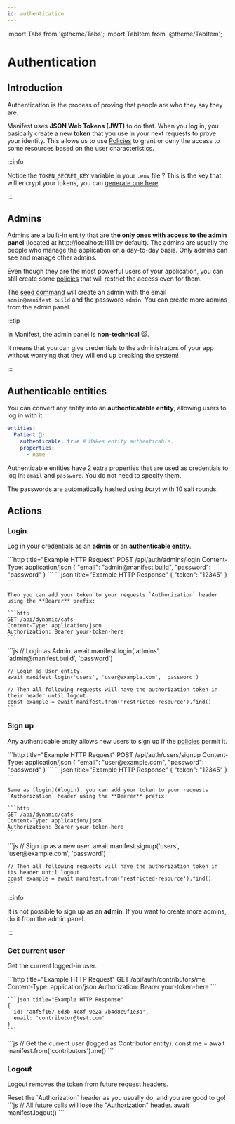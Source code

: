 ```yaml
---
id: authentication
---
```


import Tabs from '@theme/Tabs';
import TabItem from '@theme/TabItem';

# Authentication

## Introduction

Authentication is the process of proving that people are who they say they are.

Manifest uses **JSON Web Tokens (JWT)** to do that. When you log in, you basically create a new **token** that you use in your next requests to prove your identity. This allows us to use [Policies](./access-policies.md) to grant or deny the access to some resources based on the user characteristics.

:::info

Notice the `TOKEN_SECRET_KEY` variable in your `.env` file ? This is the key that will encrypt your tokens, you can [generate one here](https://jwtsecrets.com/).

:::

## Admins

Admins are a built-in entity that are **the only ones with access to the admin panel** (located at http://localhost:1111 by default). The admins are usually the people who manage the application on a day-to-day basis. Only admins can see and manage other admins.

Even though they are the most powerful users of your application, you can still create some [policies](./access-policies.md) that will restrict the access even for them.

The [seed command](./entities.md#collections) will create an admin with the email `admin@manifest.build` and the password `admin`. You can create more admins from the admin panel.

:::tip

In Manifest, the admin panel is **non-technical** 😺.

It means that you can give credentials to the administrators of your app without worrying that they will end up breaking the system!

:::

## Authenticable entities

You can convert any entity into an **authenticatable entity**, allowing users to log in with it.

```yaml
entities:
  Patient 🤒:
    authenticable: true # Makes entity authenticable.
    properties:
      - name
```

Authenticable entities have 2 extra properties that are used as credentials to log in: `email` and `password`. You do not need to specify them.

The passwords are automatically hashed using _bcryt_ with 10 salt rounds.

## Actions

### Login

Log in your credentials as an **admin** or an **authenticable entity**.

<Tabs>

  <TabItem value="rest" label="REST API" default>
    ```http title="Example HTTP Request"
    POST /api/auth/admins/login
    Content-Type: application/json
    {
      "email": "admin@manifest.build",
      "password": "password"
    }
    ```
    ```json title="Example HTTP Response"
    {
      "token": "12345"
    }
    ```

    Then you can add your token to your requests `Authorization` header using the **Bearer** prefix:

    ```http
    GET /api/dynamic/cats
    Content-Type: application/json
    Authorization: Bearer your-token-here
    ```

  </TabItem>
    <TabItem value="sdk" label="JS SDK" default>
    ```js
    // Login as Admin.
    await manifest.login('admins', 'admin@manifest.build', 'password')

    // Login as User entity.
    await manifest.login('users', 'user@example.com', 'password')

    // Then all following requests will have the authorization token in their header until logout.
    const example = await manifest.from('restricted-resource').find()
    ```

  </TabItem>
</Tabs>

### Sign up

Any authenticable entity allows new users to sign up if the [policies](./access-policies.md) permit it.

<Tabs>

  <TabItem value="rest" label="REST API" default>
    ```http title="Example HTTP Request"
    POST /api/auth/users/signup
    Content-Type: application/json
    {
        "email": "user@example.com",
        "password": "password"
    }
    ```
    ```json title="Example HTTP Response"
    {
        "token": "12345"
    }
    ```

    Same as [login](#login), you can add your token to your requests `Authorization` header using the **Bearer** prefix:

    ```http
    GET /api/dynamic/cats
    Content-Type: application/json
    Authorization: Bearer your-token-here
    ```

  </TabItem>
    <TabItem value="sdk" label="JS SDK" default>
    ```js
    // Sign up as a new user.
    await manifest.signup('users', 'user@example.com', 'password')

    // Then all following requests will have the authorization token in its header until logout.
    const example = await manifest.from('restricted-resource').find()
    ```

  </TabItem>
</Tabs>

:::info

It is not possible to sign up as an **admin**. If you want to create more admins, do it from the admin panel.

:::

### Get current user

Get the current logged-in user.

<Tabs>

  <TabItem value="rest" label="REST API" default>
    ```http title="Example HTTP Request"
    GET /api/auth/contributors/me
    Content-Type: application/json
    Authorization: Bearer your-token-here
    ```

    ```json title="Example HTTP Response"
    {
      id: 'a8f5f167-6d3b-4c8f-9e2a-7b4d8c9f1e3a',
      email: 'contributor@test.com'
    }
    ```

  </TabItem>
    <TabItem value="sdk" label="JS SDK" default>
    ```js
    // Get the current user (logged as Contributor entity).
    const me = await manifest.from('contributors').me()
    ```

  </TabItem>
</Tabs>

### Logout

Logout removes the token from future request headers.

<Tabs>

  <TabItem value="rest" label="REST API" default>
    Reset the `Authorization` header as you usually do, and you are good to go!
  </TabItem>
    <TabItem value="sdk" label="JS SDK" default>
    ```js
    // All future calls will lose the "Authorization" header.
    await manifest.logout()
    ```

  </TabItem>
</Tabs>
